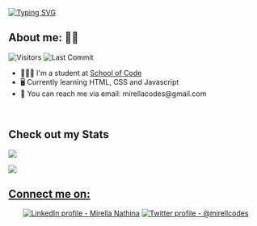 [![Typing SVG](https://readme-typing-svg.herokuapp.com?color=%23B582F7&size=50&width=770&height=80&lines=Hey!+I'm+Mirella)](https://git.io/typing-svg)

## About me: 🧏🏽
<img alt="Visitors" src="https://komarev.com/ghpvc/?username=mirellacodes&color=670067&style=plastic&label=VISITORS"/>  <img alt="Last Commit" src="https://img.shields.io/github/last-commit/mirellacodes/mirellacodes?logo=markdown&label=LAST+UPDATE&color=670067&style=plastic">


  <ul>
  <li> 👩🏽‍🎓 I'm a student at <a href=https://www.schoolofcode.co.uk> School of Code </a> </li>
  <li> 🖥️ Currently learning HTML, CSS and Javascript </li>
  <li> 📧 You can reach me via email: mirellacodes@gmail.com </li>
        </ul>
     

<br>
 
## Check out my Stats

<a href="https://git.io/streak-stats"> <img  src="http://github-readme-streak-stats.herokuapp.com?user=mirellacodes&theme=shades-of-purple&date_format=j%20M%5B%20Y%5D&ring=D3DD73&fire=FF632B&sideNums=B7AFFF&currStreakNum=B7AFFF&currStreakLabel=84D7DD&sideLabels=84D7DD&dates=DDB291&stroke=C6E9FF&border=00B9DD&background=3D2064" /> 
</a>
<br>

<a href="https://git.io/streak-stats"> <img src="https://github-readme-stats.vercel.app/api?username=mirellacodes&show_icons=true&theme=synthwave" /> 

 ## Connect me on:

  <p align="center">
  <a href="https://www.linkedin.com/in/mirella-nathina">
    <img src="https://user-images.githubusercontent.com/86558397/139915015-f8791665-f0ad-47dc-a4bc-9ae0e5bad202.png" alt="LinkedIn profile - Mirella Nathina" title="LinkedIn"></a> <a href="https://twitter.com/mirellacodes">
    <img src="https://user-images.githubusercontent.com/86558397/139915298-e346b52c-ca62-41db-a9ff-bb258a73607d.png" alt="Twitter profile - @mirellcodes" title="Twitter"></a> 


  
